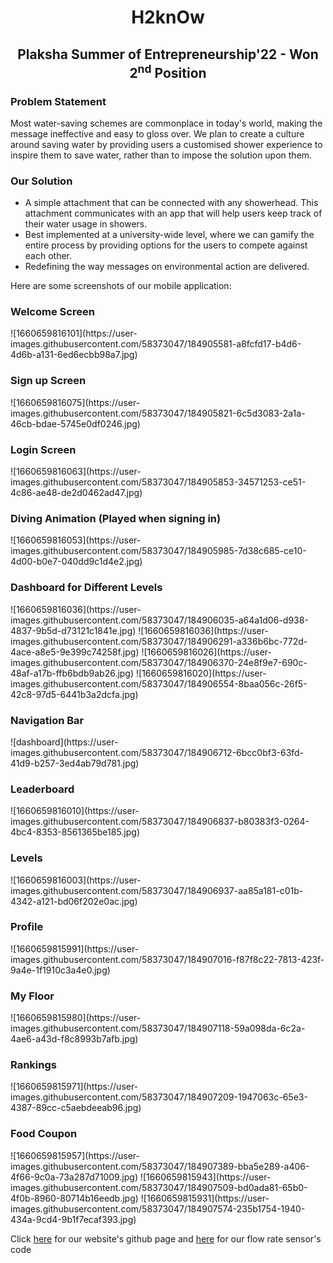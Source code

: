 <h1 align = "center" style = "bottom-border: none">H2knOw</h1>
<h2 align = "center">Plaksha Summer of Entrepreneurship'22 - Won 2<sup>nd</sup> Position</h2>

<h3>Problem Statement</h3>
Most water-saving schemes are commonplace in today's world, making the message ineffective and easy to gloss over. We plan to create a culture around saving water by providing users a customised shower experience to inspire them to save water, rather than to impose the solution upon them.

<h3>Our Solution</h3>
<ul>
  <li>A simple attachment that can be connected with any showerhead. This attachment communicates with an app that will help users keep track of their water usage in showers.
</li>
  <li> Best implemented at a university-wide level, where we can gamify the entire process by providing options for the users to compete against each other.
</li>
  <li>Redefining the way messages on environmental action are delivered.
</li>
</ul>

Here are some screenshots of our mobile application:

<h3> Welcome Screen </h3>
![1660659816101](https://user-images.githubusercontent.com/58373047/184905581-a8fcfd17-b4d6-4d6b-a131-6ed6ecbb98a7.jpg)

<h3> Sign up Screen </h3>
![1660659816075](https://user-images.githubusercontent.com/58373047/184905821-6c5d3083-2a1a-46cb-bdae-5745e0df0246.jpg)

<h3> Login Screen </h3>
![1660659816063](https://user-images.githubusercontent.com/58373047/184905853-34571253-ce51-4c86-ae48-de2d0462ad47.jpg)

<h3> Diving Animation (Played when signing in) </h3>
![1660659816053](https://user-images.githubusercontent.com/58373047/184905985-7d38c685-ce10-4d00-b0e7-040dd9c1d4e2.jpg)

<h3> Dashboard for Different Levels </h3>
![1660659816036](https://user-images.githubusercontent.com/58373047/184906035-a64a1d06-d938-4837-9b5d-d73121c1841e.jpg)
![1660659816036](https://user-images.githubusercontent.com/58373047/184906291-a336b6bc-772d-4ace-a8e5-9e399c74258f.jpg)
![1660659816026](https://user-images.githubusercontent.com/58373047/184906370-24e8f9e7-690c-48af-a17b-ffb6bdb9ab26.jpg)
![1660659816020](https://user-images.githubusercontent.com/58373047/184906554-8baa056c-26f5-42c8-97d5-6441b3a2dcfa.jpg)

<h3> Navigation Bar </h3>
![dashboard](https://user-images.githubusercontent.com/58373047/184906712-6bcc0bf3-63fd-41d9-b257-3ed4ab79d781.jpg)

<h3> Leaderboard </h3>
![1660659816010](https://user-images.githubusercontent.com/58373047/184906837-b80383f3-0264-4bc4-8353-8561365be185.jpg)

<h3> Levels </h3>
![1660659816003](https://user-images.githubusercontent.com/58373047/184906937-aa85a181-c01b-4342-a121-bd06f202e0ac.jpg)

<h3> Profile </h3>
![1660659815991](https://user-images.githubusercontent.com/58373047/184907016-f87f8c22-7813-423f-9a4e-1f1910c3a4e0.jpg)

<h3> My Floor </h3>
![1660659815980](https://user-images.githubusercontent.com/58373047/184907118-59a098da-6c2a-4ae6-a43d-f8c8993b7afb.jpg)

<h3> Rankings </h3>
![1660659815971](https://user-images.githubusercontent.com/58373047/184907209-1947063c-65e3-4387-89cc-c5aebdeeab96.jpg)

<h3> Food Coupon </h3>
![1660659815957](https://user-images.githubusercontent.com/58373047/184907389-bba5e289-a406-4f66-9c0a-73a287d71009.jpg)
![1660659815943](https://user-images.githubusercontent.com/58373047/184907509-bd0ada81-65b0-4f0b-8960-80714b16eedb.jpg)
![1660659815931](https://user-images.githubusercontent.com/58373047/184907574-235b1754-1940-434a-9cd4-9b1f7ecaf393.jpg)

Click <a href = "https://github.com/malhaar2002/h2know-django">here</a> for our website's github page and <a href = "https://github.com/malhaar2002/h2know-esp32">here</a> for our flow rate sensor's code
